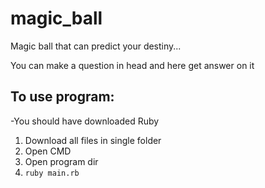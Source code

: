 # magic_ball
Magic ball that can predict your destiny...

You can make a question in head and here get answer on it

## To use program: 
-You should have downloaded Ruby
1) Download all files in single folder
2) Open CMD
3) Open program dir
4) ```ruby main.rb```
